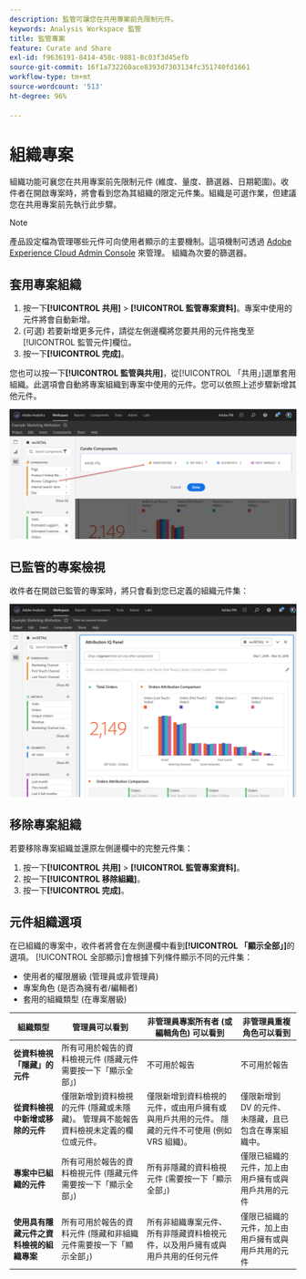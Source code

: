 ```yaml
---
description: 監管可讓您在共用專案前先限制元件。
keywords: Analysis Workspace 監管
title: 監管專案
feature: Curate and Share
exl-id: f9636191-8414-458c-9881-8c03f3d45efb
source-git-commit: 16f1a732260ace8393d7303134fc351740fd1661
workflow-type: tm+mt
source-wordcount: '513'
ht-degree: 96%

---
```


# 組織專案

組織功能可襄您在共用專案前先限制元件 (維度、量度、篩選器、日期範圍)。收件者在開啟專案時，將會看到您為其組織的限定元件集。組織是可選作業，但建議您在共用專案前先執行此步驟。

>[!NOTE]
> 產品設定檔為管理哪些元件可向使用者顯示的主要機制。這項機制可透過 [Adobe Experience Cloud Admin Console](https://experienceleague.adobe.com/docs/core-services/interface/manage-users-and-products/admin-getting-started.html?lang=zh-Hant) 來管理。 組織為次要的篩選器。

## 套用專案組織

1. 按一下&#x200B;**[!UICONTROL 共用]** > **[!UICONTROL 監管專案資料]**。專案中使用的元件將會自動新增。
1. (可選) 若要新增更多元件，請從左側邊欄將您要共用的元件拖曳至[!UICONTROL 監管元件]欄位。
1. 按一下&#x200B;**[!UICONTROL 完成]**。

您也可以按一下&#x200B;**[!UICONTROL 監管與共用]**，從[!UICONTROL 「共用」]選單套用組織。此選項會自動將專案組織到專案中使用的元件。您可以依照上述步驟新增其他元件。

![「組織元件」視窗會顯示專案中使用的元件。](assets/curation-field.png)

## 已監管的專案檢視

收件者在開啟已監管的專案時，將只會看到您已定義的組織元件集：

![顯示您定義之元件的共用已組織專案。](assets/curate-project.png)

## 移除專案組織

若要移除專案組織並還原左側邊欄中的完整元件集：

1. 按一下&#x200B;**[!UICONTROL 共用]** > **[!UICONTROL 監管專案資料]**。
1. 按一下&#x200B;**[!UICONTROL 移除組織]**。
1. 按一下&#x200B;**[!UICONTROL 完成]**。

## 元件組織選項

在已組織的專案中，收件者將會在左側邊欄中看到&#x200B;**[!UICONTROL 「顯示全部」]**&#x200B;的選項。 [!UICONTROL 全部顯示]會根據下列條件顯示不同的元件集：

* 使用者的權限層級 (管理員或非管理員)
* 專案角色 (是否為擁有者/編輯者)
* 套用的組織類型 (在專案層級)

| 組織類型 | 管理員可以看到 | 非管理員專案所有者 (或編輯角色) 可以看到 | 非管理員重複角色可以看到 |
| --- | --- | --- | --- |
| **從資料檢視「隱藏」的元件** | 所有可用於報告的資料檢視元件 (隱藏元件需要按一下「顯示全部」) | 不可用於報告 | 不可用於報告 |
| **從資料檢視中新增或移除的元件** | 僅限新增到資料檢視的元件 (隱藏或未隱藏)。 管理員不能報告資料檢視未定義的欄位或元件。 | 僅限新增到資料檢視的元件，或由用戶擁有或與用戶共用的元件。 隱藏的元件不可使用 (例如 VRS 組織)。 | 僅限新增到 DV 的元件、未隱藏，且已包含在專案組織中。 |
| **專案中已組織的元件** | 所有可用於報告的資料檢視元件 (隱藏元件需要按一下「顯示全部」) | 所有非隱藏的資料檢視元件 (需要按一下「顯示全部」) | 僅限已組織的元件，加上由用戶擁有或與用戶共用的元件 |
| **使用具有隱藏元件之資料檢視的組織專案** | 所有可用於報告的資料元件 (隱藏和非組織元件需要按一下「顯示全部」) | 所有非組織專案元件、所有非隱藏資料檢視元件，以及用戶擁有或與用戶共用的任何元件 | 僅限已組織的元件，加上由用戶擁有或與用戶共用的元件 |
